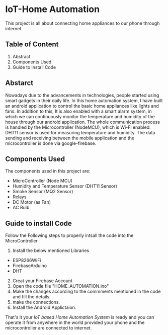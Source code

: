 # IoT-Home Automation

This project is all about connecting home appliances to our phone through internet

## Table of Content
1. Abstract
2. Components Used
3. Guide to install Code

## Abstarct
Nowadays due to the advancements in technologies, people started using smart gadgets in their daily life. In this home automation system, I have built an android application to control the basic home appliances like lights and fans. In addition to this, It is also enabled with a smart alarm system, in which we can continuously monitor the temperature and humidity of the house through our android application. The whole communication process is handled by the Microcontroller (NodeMCU), which is Wi-Fi enabled.  DHT11 sensor is used for measuring temperature and humidity. The data sending and receiving between the mobile application and the microcontroller is done via google-firebase.

## Components Used
The components used in this project are:
* MicroController (Node MCU)
* Humidity and Temperature Sensor (DHT11 Sensor)
* Smoke Sensor (MQ2 Sensor)
* Relays
* DC Motor (as Fan)
* AC Bulb

## Guide to install Code
Follow the Following steps to properly intsall the code into the MicroController
1. Install the below mentioned Libraries
  * ESP8266WiFi
  * FirebaseArduino
  * DHT
2. Creat your Firebase Account
3. Open the code file "HOME_AUTOMATION.ino"
4. Make the changes according to the commments mentioned in the code and fill the details.
5. make the connections.
6. Install the Android Applictaion.

That's it your *IoT based Home Automation System* is ready and you can operate it from anywhere in the world provided your phone and the microcontroller are connected to internet.
